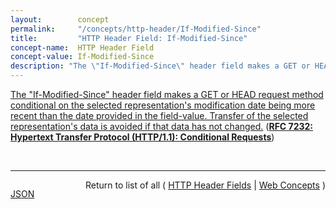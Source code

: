 ```yaml
---
layout:        concept
permalink:     "/concepts/http-header/If-Modified-Since"
title:         "HTTP Header Field: If-Modified-Since"
concept-name:  HTTP Header Field
concept-value: If-Modified-Since
description: "The \"If-Modified-Since\" header field makes a GET or HEAD request method conditional on the selected representation's modification date being more recent than the date provided in the field-value. Transfer of the selected representation's data is avoided if that data has not changed."
---
```


[The "If-Modified-Since" header field makes a GET or HEAD request method conditional on the selected representation's modification date being more recent than the date provided in the field-value. Transfer of the selected representation's data is avoided if that data has not changed.](http://tools.ietf.org/html/rfc7232#section-3.3 "Read documentation for HTTP Header Field &#34;If-Modified-Since&#34;") (**[RFC 7232: Hypertext Transfer Protocol (HTTP/1.1): Conditional Requests](/specs/IETF/RFC/7232 "The Hypertext Transfer Protocol (HTTP) is an application-level protocol for distributed, collaborative, hypertext information systems. This document defines HTTP/1.1 conditional requests, including metadata header fields for indicating state changes, request header fields for making preconditions on such state, and rules for constructing the responses to a conditional request when one or more preconditions evaluate to false.")**)

<br/>
<hr/>

<p style="float : left"><a href="./If-Modified-Since.json" title="JSON representing this particular Web Concept value">JSON</a></p>
<p style="text-align: right">Return to list of all ( <a href="../http-header/">HTTP Header Fields</a> | <a href="../">Web Concepts</a> )</p>
